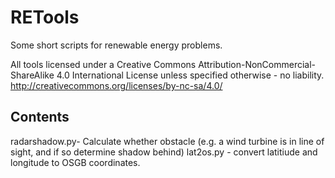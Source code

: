 # RETools
Some short scripts for renewable energy problems.

All tools licensed under a Creative Commons Attribution-NonCommercial-ShareAlike 4.0 International License unless specified otherwise - no liability.
http://creativecommons.org/licenses/by-nc-sa/4.0/
## Contents
radarshadow.py- Calculate whether obstacle (e.g. a wind turbine is in line of sight, and if so determine shadow behind)
lat2os.py - convert latitiude and longitude to OSGB coordinates.
